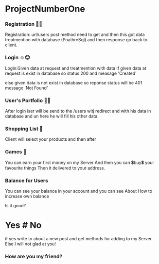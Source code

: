 # ProjectNumberOne
### Registration 🤯😇
 Registration:
 url/users post method need to get and 
then this got data treatmention with database
(PoathreSql) and then response go back to client.

### Login ☺😉

Login:Given data at request and treatmention
with data if given data at request is exist
in database so status 200 and measage 'Created'

else given data is not exist in database
so reponse status will be 401 message 'Not Found'

### User's Portfolio 🤠🤓
After login iser will be send to the /users
witj redirect and with his data in database
and un here he will fill his other data.

### Shopping List 🛒
Client will select your products and then after 

### Games 🎲
You can earn your first money on my Server
And then you can 💲buy💲  your favourite things
Then it delivered to your address.

### Balance for Users
You can see your balance in your account and you can see
About How to increase own balance

Is it good?
# Yes # No 

if yes write to about a new post and get methods for adding to my Server
Else I will not glad at you!

### How are you my friend?